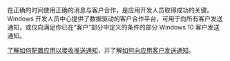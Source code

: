 ﻿在正确的时间使用正确的消息与客户合作，是应用开发人员取得成功的关键。Windows 开发人员中心提供了数据驱动的客户合作平台，可用于向所有客户发送通知，或仅向满足你已在“客户”部分中定义的条件的部分 Windows 10 客户发送通知。

[了解如何配置应用以接收推送通知](https://docs.microsoft.com/windows/uwp/monetize/configure-your-app-to-receive-dev-center-notifications)，并了解[如何向应用客户发送通知](https://docs.microsoft.com/en-us/windows/uwp/publish/send-push-notifications-to-your-apps-customers)。
